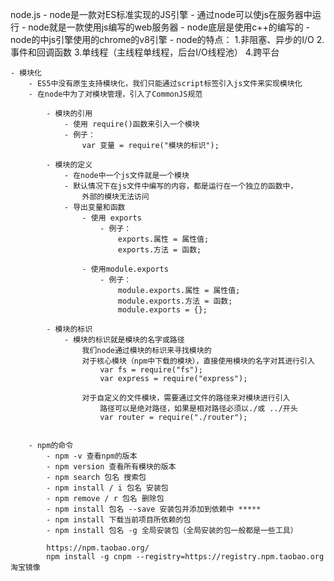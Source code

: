 node.js
	- node是一款对ES标准实现的JS引擎
	- 通过node可以使js在服务器中运行
	- node就是一款使用js编写的web服务器
	- node底层是使用c++的编写的
	- node的中js引擎使用的chrome的v8引擎
	- node的特点：
		1.非阻塞、异步的I/O
		2.事件和回调函数
		3.单线程（主线程单线程，后台I/O线程池）
		4.跨平台

	- 模块化
		- ES5中没有原生支持模块化，我们只能通过script标签引入js文件来实现模块化
		- 在node中为了对模块管理，引入了CommonJS规范

			- 模块的引用
				- 使用 require()函数来引入一个模块
				- 例子：
					var 变量 = require("模块的标识");

			- 模块的定义
				- 在node中一个js文件就是一个模块
				- 默认情况下在js文件中编写的内容，都是运行在一个独立的函数中，
					外部的模块无法访问
				- 导出变量和函数
					- 使用 exports
						- 例子：
							exports.属性 = 属性值;
							exports.方法 = 函数;

					- 使用module.exports
						- 例子：
							module.exports.属性 = 属性值;
							module.exports.方法 = 函数;
							module.exports = {};

			- 模块的标识
				- 模块的标识就是模块的名字或路径
					我们node通过模块的标识来寻找模块的
					对于核心模块（npm中下载的模块），直接使用模块的名字对其进行引入
						var fs = require("fs");
						var express = require("express");

					对于自定义的文件模块，需要通过文件的路径来对模块进行引入
						路径可以是绝对路径，如果是相对路径必须以./或 ../开头
						var router = require("./router");


		- npm的命令
			- npm -v 查看npm的版本
			- npm version 查看所有模块的版本
			- npm search 包名 搜索包
			- npm install / i 包名 安装包
			- npm remove / r 包名 删除包
			- npm install 包名 --save 安装包并添加到依赖中 *****
			- npm install 下载当前项目所依赖的包
			- npm install 包名 -g 全局安装包（全局安装的包一般都是一些工具）

            https://npm.taobao.org/
			npm install -g cnpm --registry=https://registry.npm.taobao.org 淘宝镜像

